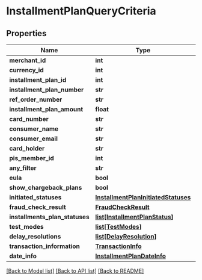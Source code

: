 # InstallmentPlanQueryCriteria

## Properties
Name | Type | Description | Notes
------------ | ------------- | ------------- | -------------
**merchant_id** | **int** |  | 
**currency_id** | **int** |  | 
**installment_plan_id** | **int** |  | 
**installment_plan_number** | **str** |  | [optional] 
**ref_order_number** | **str** |  | [optional] 
**installment_plan_amount** | **float** |  | 
**card_number** | **str** |  | [optional] 
**consumer_name** | **str** |  | [optional] 
**consumer_email** | **str** |  | [optional] 
**card_holder** | **str** |  | [optional] 
**pis_member_id** | **int** |  | 
**any_filter** | **str** |  | [optional] 
**eula** | **bool** |  | 
**show_chargeback_plans** | **bool** |  | 
**initiated_statuses** | [**InstallmentPlanInitiatedStatuses**](InstallmentPlanInitiatedStatuses.md) |  | [optional] 
**fraud_check_result** | [**FraudCheckResult**](FraudCheckResult.md) |  | [optional] 
**installments_plan_statuses** | [**list[InstallmentPlanStatus]**](InstallmentPlanStatus.md) |  | [optional] 
**test_modes** | [**list[TestModes]**](TestModes.md) |  | [optional] 
**delay_resolutions** | [**list[DelayResolution]**](DelayResolution.md) |  | [optional] 
**transaction_information** | [**TransactionInfo**](TransactionInfo.md) |  | [optional] 
**date_info** | [**InstallmentPlanDateInfo**](InstallmentPlanDateInfo.md) |  | [optional] 

[[Back to Model list]](../README.md#documentation-for-models) [[Back to API list]](../README.md#documentation-for-api-endpoints) [[Back to README]](../README.md)


